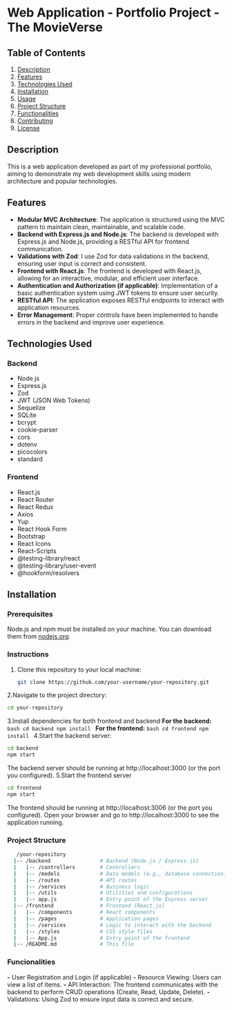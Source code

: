 # Web Application - Portfolio Project - The MovieVerse

## Table of Contents
1. [Description](#description)
2. [Features](#features)
3. [Technologies Used](#technologies-used)
4. [Installation](#installation)
5. [Usage](#usage)
6. [Project Structure](#project-structure)
7. [Functionalities](#functionalities)
8. [Contributing](#contributing)
9. [License](#license)

## Description
This is a web application developed as part of my professional portfolio, aiming to demonstrate my web development skills using modern architecture and popular technologies.

## Features
- **Modular MVC Architecture**: The application is structured using the MVC pattern to maintain clean, maintainable, and scalable code.
- **Backend with Express.js and Node.js**: The backend is developed with Express.js and Node.js, providing a RESTful API for frontend communication.
- **Validations with Zod**: I use Zod for data validations in the backend, ensuring user input is correct and consistent.
- **Frontend with React.js**: The frontend is developed with React.js, allowing for an interactive, modular, and efficient user interface.
- **Authentication and Authorization (if applicable)**: Implementation of a basic authentication system using JWT tokens to ensure user security.
- **RESTful API**: The application exposes RESTful endpoints to interact with application resources.
- **Error Management**: Proper controls have been implemented to handle errors in the backend and improve user experience.

## Technologies Used
### Backend
- Node.js
- Express.js
- Zod
- JWT (JSON Web Tokens)
- Sequelize
- SQLite
- bcrypt
- cookie-parser
- cors
- dotenv
- picocolors
- standard

### Frontend
- React.js
- React Router
- React Redux
- Axios
- Yup
- React Hook Form
- Bootstrap
- React Icons
- React-Scripts
- @testing-library/react
- @testing-library/user-event
- @hookform/resolvers

## Installation
### Prerequisites
Node.js and npm must be installed on your machine. You can download them from [nodejs.org](https://nodejs.org/).

### Instructions
1. Clone this repository to your local machine:
   ```bash
   git clone https://github.com/your-username/your-repository.git
   ```
2.Navigate to the project directory:
   ```bash
   cd your-repository
   ```
3.Install dependencies for both frontend and backend
   **For the backend:**
      ```bash
      cd backend
      npm install
      ```
   **For the frontend:**
      ```bash
      cd frontend
      npm install
      ```
4.Start the backend server:
   ```bash
   cd backend
   npm start
   ```
The backend server should be running at http://localhost:3000 (or the port you configured).
5.Start the frontend server
   ```bash
   cd frontend
   npm start
   ```
The frontend should be running at http://localhost:3006 (or the port you configured).
Open your browser and go to http://localhost:3000 to see the application running.

 ### Project Structure
 ```bash
    /your-repository
   |-- /backend                # Backend (Node.js / Express.js)
   |   |-- /controllers        # Controllers
   |   |-- /models             # Data models (e.g., database connection)
   |   |-- /routes             # API routes
   |   |-- /services           # Business logic
   |   |-- /utils              # Utilities and configurations
   |   |-- app.js              # Entry point of the Express server
   |-- /frontend               # Frontend (React.js)
   |   |-- /components         # React components
   |   |-- /pages              # Application pages
   |   |-- /services           # Logic to interact with the backend
   |   |-- /styles             # CSS style files
   |   |-- App.js              # Entry point of the frontend
   |-- /README.md              # This file
```

### Funcionalities
**-** User Registration and Login (if applicable)
**-** Resource Viewing: Users can view a list of items.
**-** API Interaction: The frontend communicates with the backend to perform CRUD operations (Create, Read, Update, Delete).
**-** Validations: Using Zod to ensure input data is correct and secure.

   
